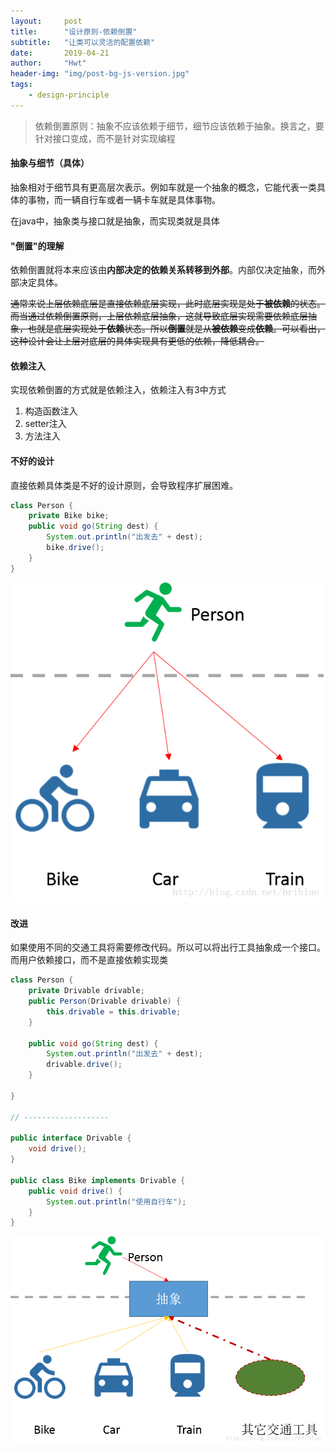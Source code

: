```yaml
---
layout:     post
title:      "设计原则-依赖倒置"
subtitle:   "让类可以灵活的配置依赖"
date:       2019-04-21
author:     "Hwt"
header-img: "img/post-bg-js-version.jpg"
tags:
    - design-principle
---
```


> 依赖倒置原则：抽象不应该依赖于细节，细节应该依赖于抽象。换言之，要针对接口变成，而不是针对实现编程

#### 抽象与细节（具体）
抽象相对于细节具有更高层次表示。例如车就是一个抽象的概念，它能代表一类具体的事物，而一辆自行车或者一辆卡车就是具体事物。

在java中，抽象类与接口就是抽象，而实现类就是具体


#### "倒置"的理解
依赖倒置就将本来应该由**内部决定的依赖关系转移到外部**。内部仅决定抽象，而外部决定具体。

~~通常来说上层依赖底层是直接依赖底层实现，此时底层实现是处于**被依赖**的状态。而当通过依赖倒置原则，上层依赖底层抽象，这就导致底层实现需要依赖底层抽象，也就是底层实现处于**依赖**状态。所以**倒置**就是从**被依赖**变成**依赖**。可以看出，这种设计会让上层对底层的具体实现具有更低的依赖，降低耦合。~~


#### 依赖注入
实现依赖倒置的方式就是依赖注入，依赖注入有3中方式
1. 构造函数注入
2. setter注入
3. 方法注入


#### 不好的设计
直接依赖具体类是不好的设计原则，会导致程序扩展困难。
```java
class Person {
    private Bike bike;
    public void go(String dest) {
        System.out.println("出发去" + dest);
        bike.drive();
    }
}
```

![person-bike-1](/img/in-post/dependence-inversion/person-bike-1.png)

#### 改进
如果使用不同的交通工具将需要修改代码。所以可以将出行工具抽象成一个接口。而用户依赖接口，而不是直接依赖实现类

```java
class Person {
    private Drivable drivable;
    public Person(Drivable drivable) {
        this.drivable = this.drivable;
    }
    
    public void go(String dest) {
        System.out.println("出发去" + dest);
        drivable.drive();
    }    
    
}

// -------------------

public interface Drivable {
    void drive();
}

public class Bike implements Drivable {
    public void drive() {
        System.out.println("使用自行车");
    }
}

```

![person-bike-1](/img/in-post/dependence-inversion/person-bike-2.png)

